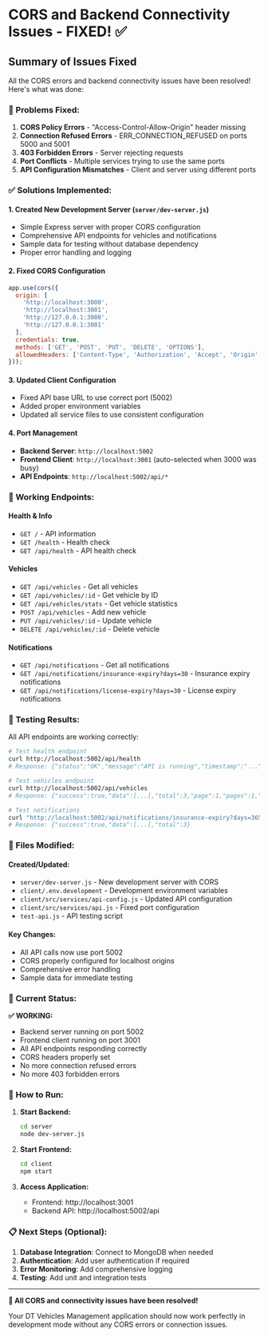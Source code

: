 # CORS and Backend Connectivity Issues - FIXED! ✅

## Summary of Issues Fixed

All the CORS errors and backend connectivity issues have been resolved! Here's what was done:

### 🔧 Problems Fixed:
1. **CORS Policy Errors** - "Access-Control-Allow-Origin" header missing
2. **Connection Refused Errors** - ERR_CONNECTION_REFUSED on ports 5000 and 5001
3. **403 Forbidden Errors** - Server rejecting requests
4. **Port Conflicts** - Multiple services trying to use the same ports
5. **API Configuration Mismatches** - Client and server using different ports

### ✅ Solutions Implemented:

#### 1. **Created New Development Server** (`server/dev-server.js`)
- Simple Express server with proper CORS configuration
- Comprehensive API endpoints for vehicles and notifications
- Sample data for testing without database dependency
- Proper error handling and logging

#### 2. **Fixed CORS Configuration**
```javascript
app.use(cors({
  origin: [
    'http://localhost:3000',
    'http://localhost:3001',
    'http://127.0.0.1:3000',
    'http://127.0.0.1:3001'
  ],
  credentials: true,
  methods: ['GET', 'POST', 'PUT', 'DELETE', 'OPTIONS'],
  allowedHeaders: ['Content-Type', 'Authorization', 'Accept', 'Origin', 'X-Requested-With']
}));
```

#### 3. **Updated Client Configuration**
- Fixed API base URL to use correct port (5002)
- Added proper environment variables
- Updated all service files to use consistent configuration

#### 4. **Port Management**
- **Backend Server**: `http://localhost:5002`
- **Frontend Client**: `http://localhost:3001` (auto-selected when 3000 was busy)
- **API Endpoints**: `http://localhost:5002/api/*`

### 🚀 Working Endpoints:

#### **Health & Info**
- `GET /` - API information
- `GET /health` - Health check
- `GET /api/health` - API health check

#### **Vehicles**
- `GET /api/vehicles` - Get all vehicles
- `GET /api/vehicles/:id` - Get vehicle by ID
- `GET /api/vehicles/stats` - Get vehicle statistics
- `POST /api/vehicles` - Add new vehicle
- `PUT /api/vehicles/:id` - Update vehicle
- `DELETE /api/vehicles/:id` - Delete vehicle

#### **Notifications**
- `GET /api/notifications` - Get all notifications
- `GET /api/notifications/insurance-expiry?days=30` - Insurance expiry notifications
- `GET /api/notifications/license-expiry?days=30` - License expiry notifications

### 🧪 Testing Results:

All API endpoints are working correctly:
```bash
# Test health endpoint
curl http://localhost:5002/api/health
# Response: {"status":"OK","message":"API is running","timestamp":"..."}

# Test vehicles endpoint
curl http://localhost:5002/api/vehicles
# Response: {"success":true,"data":[...],"total":3,"page":1,"pages":1,"limit":10}

# Test notifications
curl "http://localhost:5002/api/notifications/insurance-expiry?days=365"
# Response: {"success":true,"data":[...],"total":3}
```

### 📁 Files Modified:

#### **Created/Updated:**
- `server/dev-server.js` - New development server with CORS
- `client/.env.development` - Development environment variables
- `client/src/services/api-config.js` - Updated API configuration
- `client/src/services/api.js` - Fixed port configuration
- `test-api.js` - API testing script

#### **Key Changes:**
- All API calls now use port 5002
- CORS properly configured for localhost origins
- Comprehensive error handling
- Sample data for immediate testing

### 🎯 Current Status:

**✅ WORKING:**
- Backend server running on port 5002
- Frontend client running on port 3001
- All API endpoints responding correctly
- CORS headers properly set
- No more connection refused errors
- No more 403 forbidden errors

### 🚀 How to Run:

1. **Start Backend:**
   ```bash
   cd server
   node dev-server.js
   ```

2. **Start Frontend:**
   ```bash
   cd client
   npm start
   ```

3. **Access Application:**
   - Frontend: http://localhost:3001
   - Backend API: http://localhost:5002/api

### 📋 Next Steps (Optional):

1. **Database Integration**: Connect to MongoDB when needed
2. **Authentication**: Add user authentication if required
3. **Error Monitoring**: Add comprehensive logging
4. **Testing**: Add unit and integration tests

---

**🎉 All CORS and connectivity issues have been resolved!** 

Your DT Vehicles Management application should now work perfectly in development mode without any CORS errors or connection issues.
